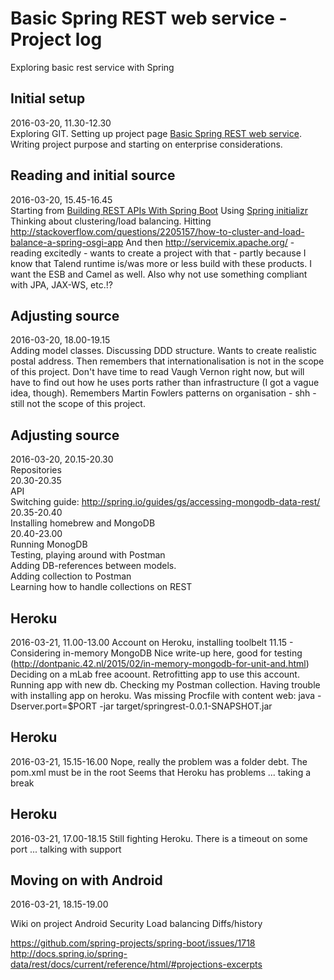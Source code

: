 # Basic Spring REST web service - Project log
Exploring basic rest service with Spring

## Initial setup
2016-03-20, 11.30-12.30  
Exploring GIT. Setting up project page [Basic Spring REST web service](http://jojs.github.io/springrest/).
Writing project purpose and starting on enterprise considerations. 

## Reading and initial source
2016-03-20, 15.45-16.45  
Starting from [Building REST APIs With Spring Boot](http://ryanjbaxter.com/2014/12/17/building-rest-apis-with-spring-boot/)
Using [Spring initializr](http://start.spring.io/)
Thinking about clustering/load balancing. Hitting http://stackoverflow.com/questions/2205157/how-to-cluster-and-load-balance-a-spring-osgi-app
And then http://servicemix.apache.org/ - reading excitedly - wants to create a project with that - partly because I know that Talend runtime is/was more or less build with these products. I want the ESB and Camel as well. Also why not use something compliant with JPA, JAX-WS, etc.!?

## Adjusting source
2016-03-20, 18.00-19.15  
Adding model classes. Discussing DDD structure. Wants to create realistic postal address. Then remembers that internationalisation is not in the scope of this project. Don't have time to read Vaugh Vernon right now, but will have to find out how he uses ports rather than infrastructure (I got a vague idea, though). 
Remembers Martin Fowlers patterns on organisation - shh - still not the scope of this project.

## Adjusting source
2016-03-20, 20.15-20.30  
Repositories  
20.30-20.35  
API  
Switching guide: http://spring.io/guides/gs/accessing-mongodb-data-rest/  
20.35-20.40  
Installing homebrew and MongoDB  
20.40-23.00  
Running MonogDB  
Testing, playing around with Postman  
Adding DB-references between models.  
Adding collection to Postman  
Learning how to handle collections on REST  

## Heroku
2016-03-21, 11.00-13.00
Account on Heroku, installing toolbelt
11.15 - 
Considering in-memory MongoDB
Nice write-up here, good for testing (http://dontpanic.42.nl/2015/02/in-memory-mongodb-for-unit-and.html)
Deciding on a mLab free acoount. Retrofitting app to use this account.
Running app with new db. Checking my Postman collection.
Having trouble with installing app on heroku.
Was missing Procfile with content web:    java -Dserver.port=$PORT -jar  target/springrest-0.0.1-SNAPSHOT.jar

## Heroku
2016-03-21, 15.15-16.00
Nope, really the problem was a folder debt. The pom.xml must be in the root
Seems that Heroku has problems ... taking a break

## Heroku
2016-03-21, 17.00-18.15
Still fighting Heroku. There is a timeout on some port ... talking with support


## Moving on with Android
2016-03-21, 18.15-19.00


Wiki on project
Android
Security
Load balancing
Diffs/history

https://github.com/spring-projects/spring-boot/issues/1718
http://docs.spring.io/spring-data/rest/docs/current/reference/html/#projections-excerpts


